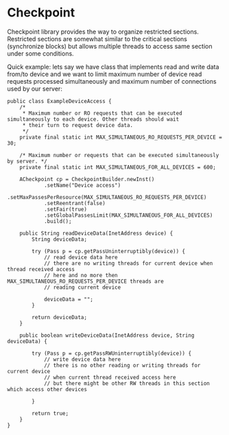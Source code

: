 # Checkpoint
Checkpoint library provides the way to organize restricted sections. Restricted sections are somewhat similar to the critical sections (synchronize blocks) but allows multiple threads to access same section under some conditions.

Quick example: lets say we have class that implements read and write data from/to device and we want to limit maximum number of device read requests processed simultaneously and maximum number of connections used by our server:  

    public class ExampleDeviceAccess {
    	/*
    	 * Maximum number or RO requests that can be executed simultaneously to each device. Other threads should wait
    	 * their turn to request device data.
    	 */
    	private final static int MAX_SIMULTANEOUS_RO_REQUESTS_PER_DEVICE = 30;
    
    	/* Maximum number or requests that can be executed simultaneously by server. */
    	private final static int MAX_SIMULTANEOUS_FOR_ALL_DEVICES = 600;
    
    	ACheckpoint cp = CheckpointBuilder.newInst()
    			.setName("Device access")
    			.setMaxPassesPerResource(MAX_SIMULTANEOUS_RO_REQUESTS_PER_DEVICE)
    			.setReentrant(false)
    			.setFair(true)
    			.setGlobalPassesLimit(MAX_SIMULTANEOUS_FOR_ALL_DEVICES)
    			.build();
    
    	public String readDeviceData(InetAddress device) {
    		String deviceData;
    		
    		try (Pass p = cp.getPassUninterruptibly(device)) {
    			// read device data here 
    			// there are no writing threads for current device when thread received access 
                // here and no more then MAX_SIMULTANEOUS_RO_REQUESTS_PER_DEVICE threads are 
                // reading current device 
                
    			deviceData = "";
    		}
    		
    		return deviceData;
    	}
    
    	public boolean writeDeviceData(InetAddress device, String deviceData) {
    		
    		try (Pass p = cp.getPassRWUninterruptibly(device)) {
    			// write device data here 
    			// there is no other reading or writing threads for current device 
    			// when current thread received access here 
    			// but there might be other RW threads in this section which access other devices
    			
    		}
    		
    		return true;
    	}
    }

